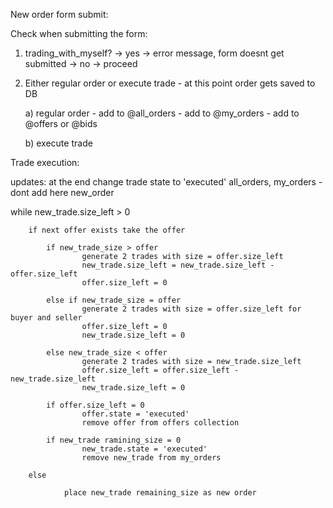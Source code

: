 New order form submit:

Check when submitting the form: 

1. trading_with_myself? -> yes -> error message, form doesnt get submitted
										 -> no  -> proceed 

2. Either regular order or execute trade - at this point order gets saved to DB

	a) regular order 
	 		- add to @all_orders
	 		- add to @my_orders
	 		- add to @offers or @bids

	b) execute trade

Trade execution: 

updates: 
	at the end change trade state to 'executed'
	all_orders, my_orders - dont add here new_order

while new_trade.size_left > 0 
		
		if next offer exists take the offer

			if new_trade_size > offer 
					generate 2 trades with size = offer.size_left
					new_trade.size_left = new_trade.size_left - offer.size_left
					offer.size_left = 0

			else if new_trade_size = offer
					generate 2 trades with size = offer.size_left for buyer and seller
					offer.size_left = 0
				 	new_trade.size_left = 0

			else new_trade_size < offer 
					generate 2 trades with size = new_trade.size_left
					offer.size_left = offer.size_left - new_trade.size_left
					new_trade.size_left = 0

			if offer.size_left = 0 
					offer.state = 'executed'
					remove offer from offers collection

			if new_trade ramining_size = 0
					new_trade.state = 'executed'
					remove new_trade from my_orders

		else

				place new_trade remaining_size as new order

